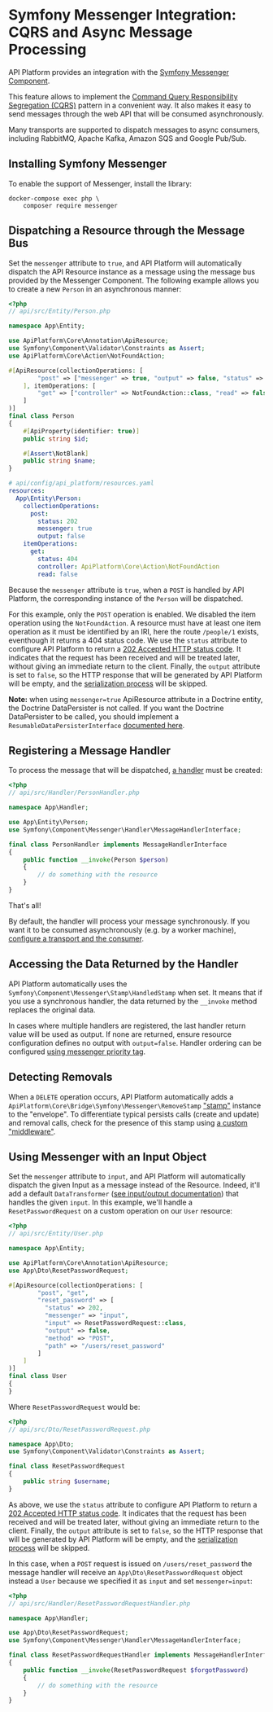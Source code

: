 # Symfony Messenger Integration: CQRS and Async Message Processing

API Platform provides an integration with the [Symfony Messenger Component](https://symfony.com/doc/current/messenger.html).

This feature allows to implement the [Command Query Responsibility Segregation (CQRS)](https://martinfowler.com/bliki/CQRS.html) pattern in a convenient way.
It also makes it easy to send messages through the web API that will be consumed asynchronously.

Many transports are supported to dispatch messages to async consumers, including RabbitMQ, Apache Kafka, Amazon SQS and Google Pub/Sub.

## Installing Symfony Messenger

To enable the support of Messenger, install the library:

```console
docker-compose exec php \
    composer require messenger
```

## Dispatching a Resource through the Message Bus

Set the `messenger` attribute to `true`, and API Platform will automatically dispatch the API Resource instance as a message using the message bus provided by the Messenger Component. The following example allows you to create a new `Person` in an asynchronous manner:

<code-selector>

```php
<?php
// api/src/Entity/Person.php

namespace App\Entity;

use ApiPlatform\Core\Annotation\ApiResource;
use Symfony\Component\Validator\Constraints as Assert;
use ApiPlatform\Core\Action\NotFoundAction;

#[ApiResource(collectionOperations: [
        "post" => ["messenger" => true, "output" => false, "status" => 202]
    ], itemOperations: [
        "get" => ["controller" => NotFoundAction::class, "read" => false, "status" => 404]
    ]
)]
final class Person
{
    #[ApiProperty(identifier: true)]
    public string $id;

    #[Assert\NotBlank]
    public string $name;
}
```

```yaml
# api/config/api_platform/resources.yaml
resources:
  App\Entity\Person:
    collectionOperations:
      post:
        status: 202
        messenger: true
        output: false
    itemOperations:
      get:
        status: 404
        controller: ApiPlatform\Core\Action\NotFoundAction
        read: false
```

</code-selector>

Because the `messenger` attribute is `true`, when a `POST` is handled by API Platform, the corresponding instance of the `Person` will be dispatched.

For this example, only the `POST` operation is enabled. We disabled the item operation using the `NotFoundAction`. A resource must have at least one item operation as it must be identified by an IRI, here the route `/people/1` exists, eventhough it returns a 404 status code.
We use the `status` attribute to configure API Platform to return a [202 Accepted HTTP status code](https://developer.mozilla.org/en-US/docs/Web/HTTP/Status/202).
It indicates that the request has been received and will be treated later, without giving an immediate return to the client.
Finally, the `output` attribute is set to `false`, so the HTTP response that will be generated by API Platform will be empty, and the [serialization process](serialization.md) will be skipped.

**Note:** when using `messenger=true` ApiResource attribute in a Doctrine entity, the Doctrine DataPersister is not called. If you want the Doctrine DataPersister to be called, you should implement a `ResumableDataPersisterInterface` [documented here](data-persisters.md).

## Registering a Message Handler

To process the message that will be dispatched, [a handler](https://symfony.com/doc/current/messenger.html#registering-handlers) must be created:

```php
<?php
// api/src/Handler/PersonHandler.php

namespace App\Handler;

use App\Entity\Person;
use Symfony\Component\Messenger\Handler\MessageHandlerInterface;

final class PersonHandler implements MessageHandlerInterface
{
    public function __invoke(Person $person)
    {
        // do something with the resource
    }
}
```

That's all!

By default, the handler will process your message synchronously.
If you want it to be consumed asynchronously (e.g. by a worker machine), [configure a transport and the consumer](https://symfony.com/doc/current/messenger.html#transports).

## Accessing the Data Returned by the Handler

API Platform automatically uses the `Symfony\Component\Messenger\Stamp\HandledStamp` when set.
It means that if you use a synchronous handler, the data returned by the `__invoke` method replaces the original data.

In cases where multiple handlers are registered, the last handler return value will be used as output. If none are returned, ensure resource configuration defines no output with `output=false`.
Handler ordering can be configured [using messenger priority tag](https://symfony.com/doc/current/messenger.html#manually-configuring-handlers).

## Detecting Removals

When a `DELETE` operation occurs, API Platform automatically adds a `ApiPlatform\Core\Bridge\Symfony\Messenger\RemoveStamp` ["stamp"](https://symfony.com/doc/current/components/messenger.html#adding-metadata-to-messages-envelopes) instance to the "envelope".
To differentiate typical persists calls (create and update) and removal calls, check for the presence of this stamp using [a custom "middleware"](https://symfony.com/doc/current/components/messenger.html#adding-metadata-to-messages-envelopes).

## Using Messenger with an Input Object

Set the `messenger` attribute to `input`, and API Platform will automatically dispatch the given Input as a message instead of the Resource. Indeed, it'll add a default `DataTransformer` ([see input/output documentation](./dto.md)) that handles the given `input`. In this example, we'll handle a `ResetPasswordRequest` on a custom operation on our `User` resource:

```php
<?php
// api/src/Entity/User.php

namespace App\Entity;

use ApiPlatform\Core\Annotation\ApiResource;
use App\Dto\ResetPasswordRequest;

#[ApiResource(collectionOperations: [
        "post", "get",
        "reset_password" => [
          "status" => 202,
          "messenger" => "input",
          "input" => ResetPasswordRequest::class,
          "output" => false,
          "method" => "POST",
          "path" => "/users/reset_password"
        ]
    ]
)]
final class User
{
}
```

Where `ResetPasswordRequest` would be:

```php
<?php
// api/src/Dto/ResetPasswordRequest.php

namespace App\Dto;
use Symfony\Component\Validator\Constraints as Assert;

final class ResetPasswordRequest
{
    public string $username;
}
```

As above, we use the `status` attribute to configure API Platform to return a [202 Accepted HTTP status code](https://developer.mozilla.org/en-US/docs/Web/HTTP/Status/202).
It indicates that the request has been received and will be treated later, without giving an immediate return to the client.
Finally, the `output` attribute is set to `false`, so the HTTP response that will be generated by API Platform will be empty, and the [serialization process](serialization.md) will be skipped.

In this case, when a `POST` request is issued on `/users/reset_password` the message handler will receive an `App\Dto\ResetPasswordRequest` object instead a `User` because we specified it as `input` and set `messenger=input`:

```php
<?php
// api/src/Handler/ResetPasswordRequestHandler.php

namespace App\Handler;

use App\Dto\ResetPasswordRequest;
use Symfony\Component\Messenger\Handler\MessageHandlerInterface;

final class ResetPasswordRequestHandler implements MessageHandlerInterface
{
    public function __invoke(ResetPasswordRequest $forgotPassword)
    {
        // do something with the resource
    }
}
```
